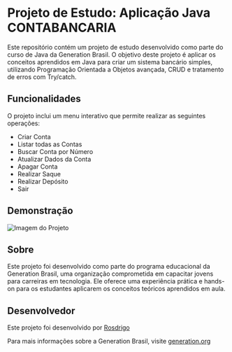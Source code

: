 

# Projeto de Estudo: Aplicação Java CONTABANCARIA

Este repositório contém um projeto de estudo desenvolvido como parte do curso de Java da Generation Brasil. O objetivo deste projeto é aplicar os conceitos aprendidos em Java para criar um sistema bancário simples, utilizando Programação Orientada a Objetos avançada, CRUD e tratamento de erros com Try/catch.

## Funcionalidades

O projeto inclui um menu interativo que permite realizar as seguintes operações:

- Criar Conta
- Listar todas as Contas
- Buscar Conta por Número
- Atualizar Dados da Conta
- Apagar Conta
- Realizar Saque
- Realizar Depósito
- Sair

## Demonstração

![Imagem do Projeto](https://i.ibb.co/rGvBzbz/Captura-de-tela-2024-06-28-135607.png )

## Sobre

Este projeto foi desenvolvido como parte do programa educacional da Generation Brasil, uma organização comprometida em capacitar jovens para carreiras em tecnologia. Ele oferece uma experiência prática e hands-on para os estudantes aplicarem os conceitos teóricos aprendidos em aula.

## Desenvolvedor

Este projeto foi desenvolvido por [Rosdrigo](https://www.linkedin.com/in/rosdrigo/)

Para mais informações sobre a Generation Brasil, visite [generation.org](https://generation.org) 

